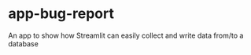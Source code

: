 # app-bug-report
An app to show how Streamlit can easily collect and write data from/to a database 
